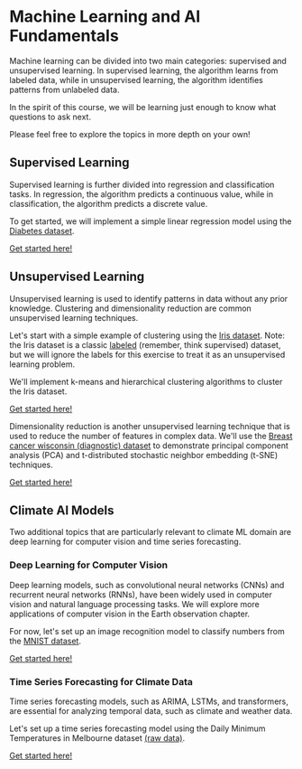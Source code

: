 # Machine Learning and AI Fundamentals

Machine learning can be divided into two main categories: supervised and unsupervised learning. In supervised learning, the algorithm learns from labeled data, while in unsupervised learning, the algorithm identifies patterns from unlabeled data.

In the spirit of this course, we will be learning just enough to know what questions to ask next.

Please feel free to explore the topics in more depth on your own!

## Supervised Learning

Supervised learning is further divided into regression and classification tasks. In regression, the algorithm predicts a continuous value, while in classification, the algorithm predicts a discrete value.

To get started, we will implement a simple linear regression model using the [Diabetes dataset](https://scikit-learn.org/stable/datasets/toy_dataset.html#diabetes-dataset).

[Get started here!](./Start/Diabetes%20Regression.ipynb)

## Unsupervised Learning

Unsupervised learning is used to identify patterns in data without any prior knowledge. Clustering and dimensionality reduction are common unsupervised learning techniques.

Let's start with a simple example of clustering using the [Iris dataset](https://en.wikipedia.org/wiki/Iris_flower_data_set). Note: the Iris dataset is a classic <u>labeled</u> (remember, think supervised) dataset, but we will ignore the labels for this exercise to treat it as an unsupervised learning problem.

We'll implement k-means and hierarchical clustering algorithms to cluster the Iris dataset.

[Get started here!](./Start/Iris%20Clustering.ipynb)

Dimensionality reduction is another unsupervised learning technique that is used to reduce the number of features in complex data. We'll use the [Breast cancer wisconsin (diagnostic) dataset](https://scikit-learn.org/1.5/datasets/toy_dataset.html#breast-cancer-wisconsin-diagnostic-dataset) to demonstrate principal component analysis (PCA) and t-distributed stochastic neighbor embedding (t-SNE) techniques.

[Get started here!](./Start/Cancer%20Dimensionality%20Reduction.ipynb)

## Climate AI Models

Two additional topics that are particularly relevant to climate ML domain are deep learning for computer vision and time series forecasting.

### Deep Learning for Computer Vision

Deep learning models, such as convolutional neural networks (CNNs) and recurrent neural networks (RNNs), have been widely used in computer vision and natural language processing tasks. We will explore more applications of computer vision in the Earth observation chapter.

For now, let's set up an image recognition model to classify numbers from the [MNIST dataset](https://en.wikipedia.org/wiki/MNIST_database).

[Get started here!](./Start/MNIST%20Computer%20Vision.ipynb)

### Time Series Forecasting for Climate Data

Time series forecasting models, such as ARIMA, LSTMs, and transformers, are essential for analyzing temporal data, such as climate and weather data.

Let's set up a time series forecasting model using the Daily Minimum Temperatures in Melbourne dataset [(raw data)](https://raw.githubusercontent.com/jbrownlee/Datasets/master/daily-min-temperatures.csv).

[Get started here!](./Start/Melbourne%20Forecasting.ipynb)
